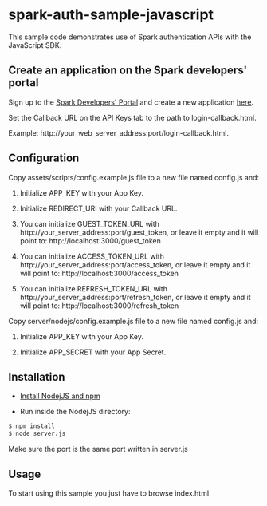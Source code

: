 # spark-auth-sample-javascript

This sample code demonstrates use of Spark authentication APIs with the JavaScript SDK.

## Create an application on the Spark developers' portal

Sign up to the [Spark Developers' Portal](https://spark.autodesk.com/developers/) and create a new application [here](https://spark.autodesk.com/developers/getStarted).

Set the Callback URL on the API Keys tab to the path to login-callback.html.

Example: http://your_web_server_address:port/login-callback.html.

## Configuration

Copy assets/scripts/config.example.js file to a new file named config.js and:

 1. Initialize APP_KEY with your App Key.

 2. Initialize REDIRECT_URI with your Callback URL.

 3. You can initialize GUEST_TOKEN_URL with http://your_server_address:port/guest_token, or leave it empty and it will point to: http://localhost:3000/guest_token

 4. You can initialize ACCESS_TOKEN_URL with http://your_server_address:port/access_token, or leave it empty and it will point to: http://localhost:3000/access_token

 5. You can initialize REFRESH_TOKEN_URL with http://your_server_address:port/refresh_token, or leave it empty and it will point to: http://localhost:3000/refresh_token

Copy server/nodejs/config.example.js file to a new file named config.js and:

 1. Initialize APP_KEY with your App Key.

 2. Initialize APP_SECRET with your App Secret.

## Installation

* [Install NodejJS and npm](https://docs.npmjs.com/getting-started/installing-node)

* Run inside the NodejJS directory:

```sh
$ npm install
$ node server.js
```

Make sure the port is the same port written in server.js

## Usage

To start using this sample you just have to browse index.html
